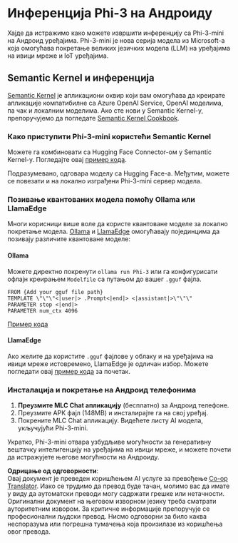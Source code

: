 <!--
CO_OP_TRANSLATOR_METADATA:
{
  "original_hash": "9481b07dda8f9715a5d1ff43fb27568b",
  "translation_date": "2025-07-16T20:16:13+00:00",
  "source_file": "md/01.Introduction/03/Android_Inference.md",
  "language_code": "sr"
}
-->
# **Инференција Phi-3 на Андроиду**

Хајде да истражимо како можете извршити инференцију са Phi-3-mini на Андроид уређајима. Phi-3-mini је нова серија модела из Microsoft-а која омогућава покретање великих језичких модела (LLM) на уређајима на ивици мреже и IoT уређајима.

## Semantic Kernel и инференција

[Semantic Kernel](https://github.com/microsoft/semantic-kernel) је апликациони оквир који вам омогућава да креирате апликације компатибилне са Azure OpenAI Service, OpenAI моделима, па чак и локалним моделима. Ако сте нови у Semantic Kernel-у, препоручујемо да погледате [Semantic Kernel Cookbook](https://github.com/microsoft/SemanticKernelCookBook?WT.mc_id=aiml-138114-kinfeylo).

### Како приступити Phi-3-mini користећи Semantic Kernel

Можете га комбиновати са Hugging Face Connector-ом у Semantic Kernel-у. Погледајте овај [пример кода](https://github.com/Azure-Samples/Phi-3MiniSamples/tree/main/semantickernel?WT.mc_id=aiml-138114-kinfeylo).

Подразумевано, одговара моделу са Hugging Face-а. Међутим, можете се повезати и на локално изграђени Phi-3-mini сервер модела.

### Позивање квантованих модела помоћу Ollama или LlamaEdge

Многи корисници више воле да користе квантоване моделе за локално покретање модела. [Ollama](https://ollama.com/) и [LlamaEdge](https://llamaedge.com) омогућавају појединцима да позивају различите квантоване моделе:

#### Ollama

Можете директно покренути `ollama run Phi-3` или га конфигурисати офлајн креирањем `Modelfile` са путањом до вашег `.gguf` фајла.

```gguf
FROM {Add your gguf file path}
TEMPLATE \"\"\"<|user|> .Prompt<|end|> <|assistant|>\"\"\"
PARAMETER stop <|end|>
PARAMETER num_ctx 4096
```

[Пример кода](https://github.com/Azure-Samples/Phi-3MiniSamples/tree/main/ollama?WT.mc_id=aiml-138114-kinfeylo)

#### LlamaEdge

Ако желите да користите `.gguf` фајлове у облаку и на уређајима на ивици мреже истовремено, LlamaEdge је одличан избор. Можете погледати овај [пример кода](https://github.com/Azure-Samples/Phi-3MiniSamples/tree/main/wasm?WT.mc_id=aiml-138114-kinfeylo) за почетак.

### Инсталација и покретање на Андроид телефонима

1. **Преузмите MLC Chat апликацију** (бесплатно) за Андроид телефоне.  
2. Преузмите APK фајл (148MB) и инсталирајте га на свој уређај.  
3. Покрените MLC Chat апликацију. Видећете листу AI модела, укључујући Phi-3-mini.

Укратко, Phi-3-mini отвара узбудљиве могућности за генеративну вештачку интелигенцију на уређајима на ивици мреже, и можете почети да истражујете његове могућности на Андроиду.

**Одрицање од одговорности**:  
Овај документ је преведен коришћењем AI услуге за превођење [Co-op Translator](https://github.com/Azure/co-op-translator). Иако се трудимо да превод буде тачан, молимо вас да имате у виду да аутоматски преводи могу садржати грешке или нетачности. Оригинални документ на његовом изворном језику треба сматрати ауторитетним извором. За критичне информације препоручује се професионални људски превод. Нисмо одговорни за било каква неспоразума или погрешна тумачења која произилазе из коришћења овог превода.